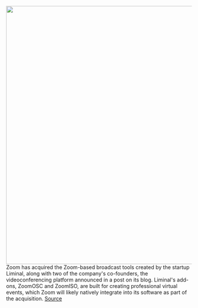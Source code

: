 <img src='https://cdn.vox-cdn.com/thumbor/SeILbUBGKJOx7wtpr33TmH5OxT0=/0x0:2040x1360/1200x800/filters:focal(857x517:1183x843)/cdn.vox-cdn.com/uploads/chorus_image/image/70320494/acastro_200331_1777_zoom_0003.0.0.jpg' width='700px' /><br/>
Zoom has acquired the Zoom-based broadcast tools created by the startup Liminal, along with two of the company's co-founders, the videoconferencing platform announced in a post on its blog. Liminal's add-ons, ZoomOSC and ZoomISO, are built for creating professional virtual events, which Zoom will likely natively integrate into its software as part of the acquisition.
<a href='https://www.theverge.com/2021/12/27/22855426/zoom-liminal-acquisition-professional-broadcast-tools-events'> Source <a/>